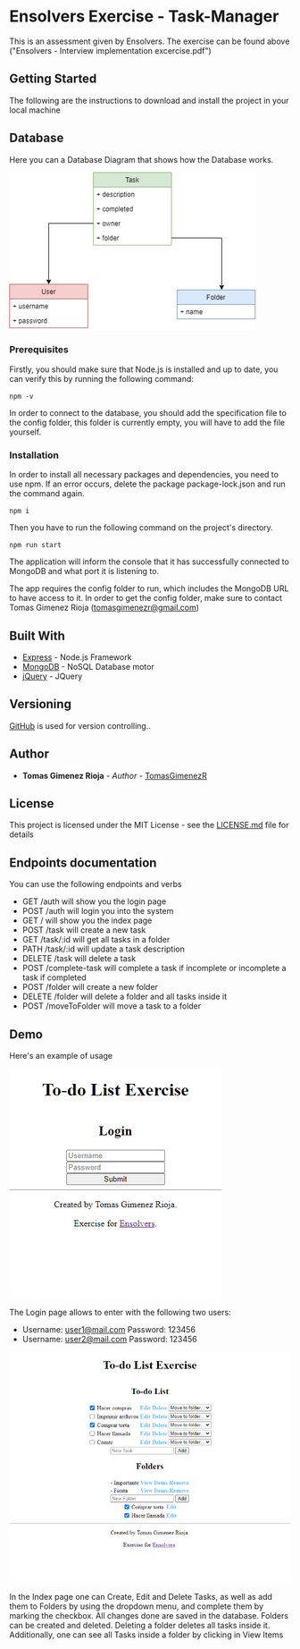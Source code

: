 # Ensolvers Exercise - Task-Manager

This is an assessment given by Ensolvers. The exercise can be found above ("Ensolvers - Interview implementation excercise.pdf")

## Getting Started

The following are the instructions to download and install the project in your local machine

## Database

Here you can a Database Diagram that shows how the Database works.

![Database Diagram](https://github.com/TomasGimenezR/task-manager/blob/main/DB%20Diagram.png)


### Prerequisites

Firstly, you should make sure that Node.js is installed and up to date, you can verify this by running the following command:

```
npm -v
```

In order to connect to the database, you should add the specification file to the config folder, this folder is currently empty, you will have to add the file yourself.


### Installation

In order to install all necessary packages and dependencies, you need to use npm. If an error occurs, delete the package package-lock.json and run the command again.

```
npm i
```

Then you have to run the following command on the project's directory.

```
npm run start
```
The application will inform the console that it has successfully connected to MongoDB and what port it is listening to.

The app requires the config folder to run, which includes the MongoDB URL to have access to it. In order to get the config folder, make sure to contact Tomas Gimenez Rioja (tomasgimenezr@gmail.com)

## Built With

* [Express](https://www.npmjs.com/package/express) - Node.js Framework
* [MongoDB](https://www.mongodb.com/cloud/atlas) - NoSQL Database motor
* [jQuery](https://jquery.com/) - JQuery

## Versioning

[GitHub](http://github.com/) is used for version controlling.. 

## Author

* **Tomas Gimenez Rioja** - *Author* - [TomasGimenezR](https://github.com/TomasGimenezR)


## License

This project is licensed under the MIT License - see the [LICENSE.md](LICENSE.md) file for details


## Endpoints documentation

You can use the following endpoints and verbs

* GET 	/auth 		      will show you the login page
* POST 	/auth 		      will login you into the system 
* GET 	/		            will show you the index page 
* POST	/task		        will create a new task
* GET	/task/:id	        will get all tasks in a folder
* PATH	/task/:id	      will update a task description
* DELETE	/task		      will delete a task
* POST 	/complete-task	will complete a task if incomplete or incomplete a task if completed
* POST	/folder		      will create a new folder
* DELETE	/folder		    will delete a folder and all tasks inside it
* POST	/moveToFolder	  will move a task to a folder

## Demo

Here's an example of usage

![Login](https://github.com/TomasGimenezR/task-manager/blob/main/Login.png)

The Login page allows to enter with the following two users:
* Username: user1@mail.com  Password: 123456
* Username: user2@mail.com  Password: 123456

![Index](https://github.com/TomasGimenezR/task-manager/blob/main/Index.png)

In the Index page one can Create, Edit and Delete Tasks, as well as add them to Folders by using the dropdown menu, and complete them by marking the checkbox. All changes done are saved in the database.
Folders can be created  and deleted. Deleting a folder deletes all tasks inside it. Additionally, one can see all Tasks inside a folder by clicking in View Items

